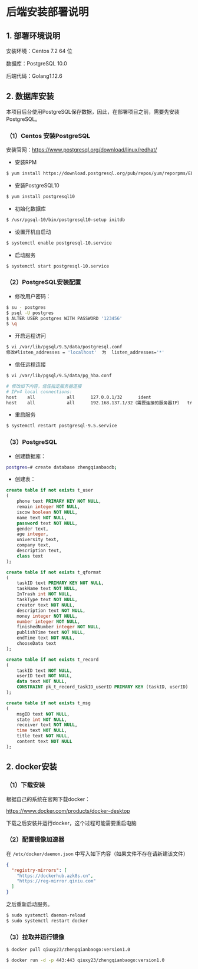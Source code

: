# 后端安装部署说明

## 1. 部署环境说明

安装环境：Centos 7.2 64 位

数据库：PostgreSQL 10.0

后端代码：Golang1.12.6

## 2. 数据库安装

本项目后台使用PostgreSQL保存数据，因此，在部署项目之前，需要先安装PostgreSQL。

### （1）Centos 安装PostgreSQL

安装官网：https://www.postgresql.org/download/linux/redhat/

* 安装RPM

```bash
$ yum install https://download.postgresql.org/pub/repos/yum/reporpms/EL-7-x86_64/pgdg-redhat-repo-latest.noarch.rpm
```

* 安装PostgreSQL10

```bash
$ yum install postgresql10
```

* 初始化数据库

```bash
$ /usr/pgsql-10/bin/postgresql10-setup initdb
```

* 设置开机自启动

```bash
$ systemctl enable postgresql-10.service
```

* 启动服务

```bash
$ systemctl start postgresql-10.service
```

### （2）PostgreSQL安装配置

* 修改用户密码：

```bash
$ su - postgres
$ psql -U postgres
$ ALTER USER postgres WITH PASSWORD '123456'
$ \q
```

* 开启远程访问

```bash
$ vi /var/lib/pgsql/9.5/data/postgresql.conf
修改#listen_addresses = 'localhost'  为  listen_addresses='*'
```

* 信任远程连接

```bash
$ vi /var/lib/pgsql/9.5/data/pg_hba.conf

# 修改如下内容，信任指定服务器连接
# IPv4 local connections:
host    all            all      127.0.0.1/32      ident
host    all            all      192.168.137.1/32（需要连接的服务器IP）  trust
```

* 重启服务

```bash
$ systemctl restart postgresql-9.5.service
```

### （3）PostgreSQL 

* 创建数据库：

```bash
postgres=# create database zhengqianbaodb;
```

* 创建表：

```sql
create table if not exists t_user
(
    phone text PRIMARY KEY NOT NULL,
    remain integer NOT NULL,
    iscow boolean NOT NULL,
    name text NOT NULL,
    password text NOT NULL,
    gender text,
    age integer,
    university text,
    company text,
    description text,
    class text
);

create table if not exists t_qformat
(
	taskID text PRIMARY KEY NOT NULL,
	taskName text NOT NULL,
	InTrash int NOT NULL,
	taskType text NOT NULL,
	creator text NOT NULL,
	description text NOT NULL,
	money integer NOT NULL,
	number integer NOT NULL,
	finishedNumber integer NOT NULL,
	publishTime text NOT NULL,
	endTime text NOT NULL,
	chooseData text
);

create table if not exists t_record
(
    taskID text NOT NULL,
    userID text NOT NULL,
    data text NOT NULL,
    CONSTRAINT pk_t_record_taskID_userID PRIMARY KEY (taskID, userID)
);

create table if not exists t_msg
(
	msgID text NOT NULL,
	state int NOT NULL,
	receiver text NOT NULL,
	time text NOT NULL,
	title text NOT NULL,
	content text NOT NULL
);

```

## 2. docker安装

### （1）下载安装

根据自己的系统在官网下载docker：

https://www.docker.com/products/docker-desktop

下载之后安装并运行docker，这个过程可能需要重启电脑

### （2）配置镜像加速器

在 `/etc/docker/daemon.json` 中写入如下内容（如果文件不存在请新建该文件）

```json
{
  "registry-mirrors": [
    "https://dockerhub.azk8s.cn",
    "https://reg-mirror.qiniu.com"
  ]
}
```

之后重新启动服务。

```bash
$ sudo systemctl daemon-reload
$ sudo systemctl restart docker
```

### （3）拉取并运行镜像

```bash
$ docker pull qiuxy23/zhengqianbaogo:version1.0
```

```bash
$ docker run -d -p 443:443 qiuxy23/zhengqianbaogo:version1.0
```